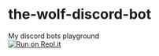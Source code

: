 # the-wolf-discord-bot

My discord bots playground\
[![Run on Repl.it](https://repl.it/badge/github/BeeryShklar/the-wolf-discord-bot)](https://repl.it/github/BeeryShklar/the-wolf-discord-bot)
